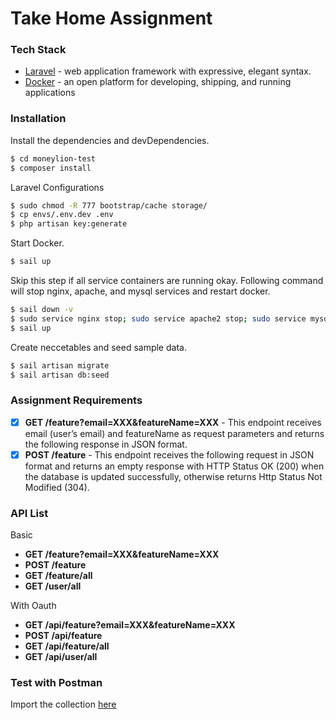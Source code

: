 # Take Home Assignment

### Tech Stack

* [Laravel](https://laravel.com) - web application framework with expressive, elegant syntax.
* [Docker](https://www.docker.com/) - an open platform for developing, shipping, and running applications

### Installation

Install the dependencies and devDependencies.

```sh
$ cd moneylion-test
$ composer install
```

Laravel Configurations

```sh
$ sudo chmod -R 777 bootstrap/cache storage/
$ cp envs/.env.dev .env
$ php artisan key:generate
```
Start Docker.

```sh
$ sail up
```

Skip this step if all service containers are running okay. Following command will stop nginx, apache, and mysql services and restart docker.
```sh
$ sail down -v
$ sudo service nginx stop; sudo service apache2 stop; sudo service mysql stop;
$ sail up
```

Create neccetables and seed sample data.
```sh
$ sail artisan migrate
$ sail artisan db:seed
```

### Assignment Requirements
- [x] **GET /feature?email=XXX&featureName=XXX** - This endpoint receives email (user’s email) and featureName as request parameters and returns the following response in JSON format.
- [x] **POST /feature** - This endpoint receives the following request in JSON format and returns an empty response with HTTP Status OK (200) when the database is updated successfully, otherwise returns Http Status Not Modified (304).

### API List
Basic 
* **GET /feature?email=XXX&featureName=XXX**
* **POST /feature**
* **GET /feature/all**
* **GET /user/all**

With Oauth
* **GET /api/feature?email=XXX&featureName=XXX**
* **POST /api/feature**
* **GET /api/feature/all**
* **GET /api/user/all**

### Test with Postman
Import the collection [here](https://github.com/jayfrey/moneylion-test/blob/dev/Take-Home-Test.postman_collection.json)